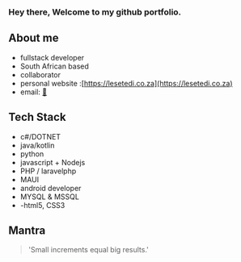 ### Hey there, Welcome to my github portfolio.
## About me
- fullstack developer
- South African based
- collaborator
- personal website :[https://lesetedi.co.za](https://lesetedi.co.za)
- email: [:incoming_envelope:](mailto:thato@lesetedi.co.za?subject=github%20enquiry)
## Tech Stack
- c#/DOTNET
- java/kotlin
- python
- javascript + Nodejs
- PHP / laravelphp
- MAUI
- android developer
- MYSQL & MSSQL
- -html5, CSS3
## Mantra
>'Small increments equal big results.'
